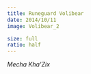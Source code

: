 ```yaml
---
title: Runeguard Volibear
date: 2014/10/11
image: Volibear_2

size: full
ratio: half
---
```


*Mecha Kha'Zix*